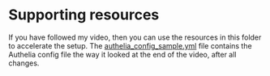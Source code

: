 # Supporting resources

If you have followed my video, then you can use the resources in this folder to accelerate the setup. The [authelia_config_sample.yml](authelia_config_sample.yml) file contains the Authelia config file the way it looked at the end of the video, after all changes.
